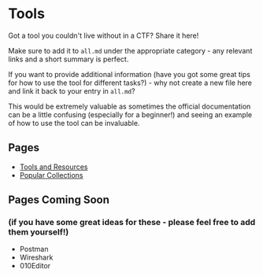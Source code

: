 # Tools

Got a tool you couldn't live without in a CTF? Share it here!

Make sure to add it to `all.md` under the appropriate category - any relevant links and a short summary is perfect.

If you want to provide additional information (have you got some great tips for how to use the tool for different tasks?) - why not create a new file here and link it back to your entry in `all.md`?

This would be extremely valuable as sometimes the official documentation can be a little confusing (especially for a beginner!) and seeing an example of how to use the tool can be invaluable.

## Pages
- [Tools and Resources](https://github.com/qwerty-the-fish/cyber-team-toolkit/blob/main/tools/all.md)
- [Popular Collections](https://github.com/qwerty-the-fish/cyber-team-toolkit/blob/main/tools/collections.md)

## Pages Coming Soon
### (if you have some great ideas for these - please feel free to add them yourself!)
- Postman
- Wireshark
- 010Editor
